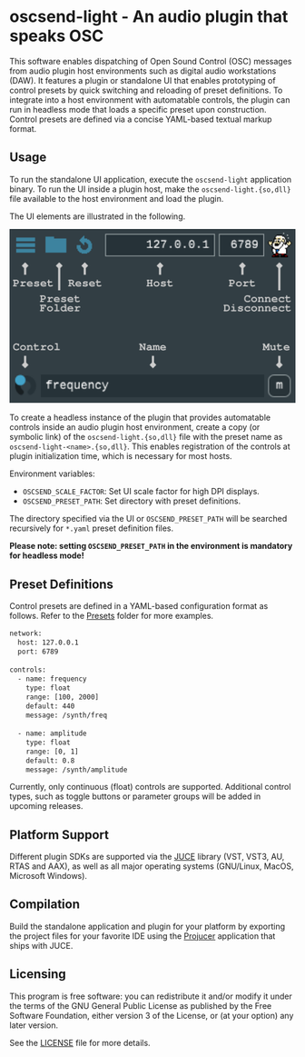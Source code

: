 oscsend-light - An audio plugin that speaks OSC
===============================================

This software enables dispatching of Open Sound Control (OSC) messages
from audio plugin host environments such as digital audio workstations
(DAW). It features a plugin or standalone UI that enables prototyping
of control presets by quick switching and reloading of preset
definitions.  To integrate into a host environment with automatable
controls, the plugin can run in headless mode that loads a specific
preset upon construction. Control presets are defined via a concise
YAML-based textual markup format.


Usage
-----

To run the standalone UI application, execute the `oscsend-light`
application binary. To run the UI inside a plugin host, make the
`oscsend-light.{so,dll}` file available to the host environment and
load the plugin.

The UI elements are illustrated in the following.

<img src="Documentation/Images/ui-overview.png" width="512" title="oscsend-light UI overview">

To create a headless instance of the plugin that provides automatable
controls inside an audio plugin host environment, create a copy (or
symbolic link) of the `oscsend-light.{so,dll}` file with the preset
name as `oscsend-light-<name>.{so,dll}`. This enables
registration of the controls at plugin initialization time, which is
necessary for most hosts.

Environment variables:
- `OSCSEND_SCALE_FACTOR`: Set UI scale factor for high DPI displays.
- `OSCSEND_PRESET_PATH`: Set directory with preset definitions.

The directory specified via the UI or `OSCSEND_PRESET_PATH` will
be searched recursively for `*.yaml` preset definition files.

**Please note: setting `OSCSEND_PRESET_PATH` in the environment is
  mandatory for headless mode!**


Preset Definitions
------------------

Control presets are defined in a YAML-based configuration format as
follows. Refer to the [Presets](Presets) folder for more examples.


```
network:
  host: 127.0.0.1
  port: 6789

controls:
  - name: frequency
    type: float
    range: [100, 2000]
    default: 440
    message: /synth/freq

  - name: amplitude
    type: float
    range: [0, 1]
    default: 0.8
    message: /synth/amplitude
```

Currently, only continuous (float) controls are supported. Additional
control types, such as toggle buttons or parameter groups will be
added in upcoming releases.


Platform Support
----------------

Different plugin SDKs are supported via the [JUCE](https://juce.com/)
library (VST, VST3, AU, RTAS and AAX), as well as all major operating
systems (GNU/Linux, MacOS, Microsoft Windows).


Compilation
-----------

Build the standalone application and plugin for your platform by
exporting the project files for your favorite IDE using the
[Projucer](https://juce.com/discover/projucer) application that ships
with JUCE.


Licensing
---------

This program is free software: you can redistribute it and/or modify
it under the terms of the GNU General Public License as published by
the Free Software Foundation, either version 3 of the License, or (at
your option) any later version. 

See the [LICENSE](LICENSE) file for more details.
